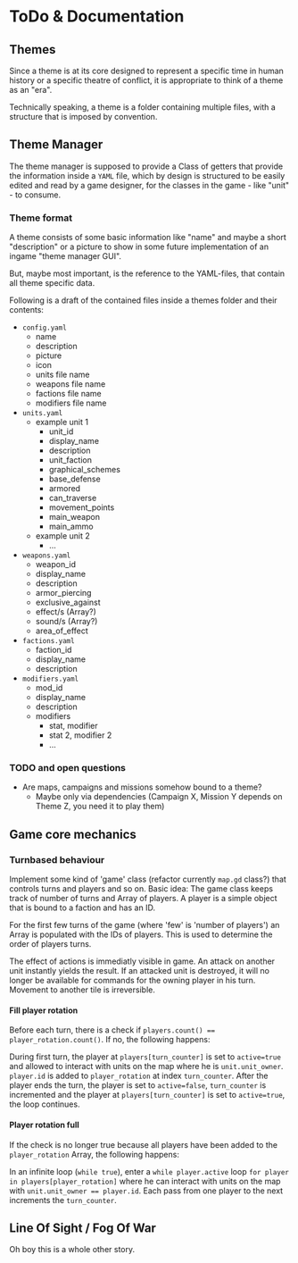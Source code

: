 # ToDo & Documentation
## Themes
Since a theme is at its core designed to represent a specific time in human history or a specific theatre of conflict, it is appropriate to think of a theme as an "era". 

Technically speaking, a theme is a folder containing multiple files, with a structure that is imposed by convention.

## Theme Manager
The theme manager is supposed to provide a Class of getters that provide the information inside a `YAML` file, which by design is structured to be easily edited and read by a game designer, for the classes in the game - like "unit" - to consume.

### Theme format
A theme consists of some basic information like "name" and maybe a short "description" or a picture to show in some future implementation of an ingame "theme manager GUI".

But, maybe most important, is the reference to the YAML-files, that contain all theme specific data.

Following is a draft of the contained files inside a themes folder and their contents:

* `config.yaml`
    * name
    * description
    * picture
    * icon
    * units file name
    * weapons file name
    * factions file name
    * modifiers file name
* `units.yaml`
    * example unit 1
        * unit_id
        * display_name
        * description
        * unit_faction
        * graphical_schemes
        * base_defense
        * armored
        * can_traverse
        * movement_points
        * main_weapon
        * main_ammo
    * example unit 2
        * ...
* `weapons.yaml`
    * weapon_id
    * display_name
    * description
    * armor_piercing
    * exclusive_against
    * effect/s (Array?)
    * sound/s (Array?)
    * area_of_effect
* `factions.yaml`
    * faction_id
    * display_name
    * description
* `modifiers.yaml`
    * mod_id
    * display_name
    * description
    * modifiers
        * stat, modifier
        * stat 2, modifier 2
        * ...

### TODO and open questions
* Are maps, campaigns and missions somehow bound to a theme?
    * Maybe only via dependencies (Campaign X, Mission Y depends on Theme Z, you need it to play them)

## Game core mechanics
### Turnbased behaviour
Implement some kind of 'game' class (refactor currently `map.gd` class?) that controls turns and players and so on. Basic idea: The game class keeps track of number of turns and Array of players. A player is a simple object that is bound to a faction and has an ID.

For the first few turns of the game (where 'few' is 'number of players') an Array is populated with the IDs of players. This is used to determine the order of players turns.

The effect of actions is immediatly visible in game. An attack on another unit instantly yields the result. If an attacked unit is destroyed, it will no longer be available for commands for the owning player in his turn. Movement to another tile is irreversible.

#### Fill player rotation
Before each turn, there is a check if `players.count() == player_rotation.count()`. If no, the following happens:

During first turn, the player at `players[turn_counter]` is set to `active=true` and allowed to interact with units on the map where he is `unit.unit_owner`. `player.id` is added to `player_rotation` at index `turn_counter`. After the player ends the turn, the player is set to `active=false`, `turn_counter` is incremented and the player at `players[turn_counter]` is set to `active=true`, the loop continues.

#### Player rotation full
If the check is no longer true because all players have been added to the `player_rotation` Array, the following happens:

In an infinite loop (`while true`), enter a `while player.active` loop `for player in players[player_rotation]` where he can interact with units on the map with `unit.unit_owner == player.id`.
Each pass from one player to the next increments the `turn_counter`.


## Line Of Sight / Fog Of War
Oh boy this is a whole other story.